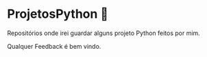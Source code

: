 # ProjetosPython 🐍

Repositórios onde irei guardar alguns projeto Python feitos por mim.

Qualquer Feedback é bem vindo.